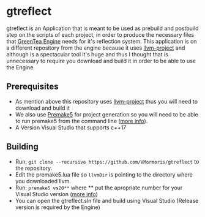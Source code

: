 # gtreflect

gtreflect is an Application that is meant to be used as prebuild and postbuild step on the scripts of each project, in order to produce the necessary files that [GreenTea Engine](https://github.com/VMormoris/GreenTea) needs for it's reflection system. This application is on a different repository from the engine because it uses [llvm-project](https://github.com/llvm/llvm-project) and although is a spectacular tool it's huge and thus I thought that is unnecessary to require you download and build it in order to be able to use the Engine.

## Prerequisites

* As mention above this repository uses [llvm-project](https://github.com/llvm/llvm-project) thus you will need to download and build it
* We also use [Premake5](https://github.com/premake/premake-core) for project generation so you will need to be able to run premake5 from the command line ([more info](https://github.com/VMormoris/GreenTea/wiki/Prerequisites#Premake5)).
* A Version Visual Studio that supports c++17

## Building

* Run: ```git clone --recursive https://github.com/VMormoris/gtreflect``` to the repository.
* Edit the premake5.lua file so ```llvmDir``` is pointing to the directory where you downloaded llvm.
* Run: ```premake5 vs20**``` where ** put the apropriate number for your Visual Studio version ([more info](https://premake.github.io/docs/Using-Premake))
* You can open the gtreflect.sln file and build using Visual Studio (Release version is required by the Engine)